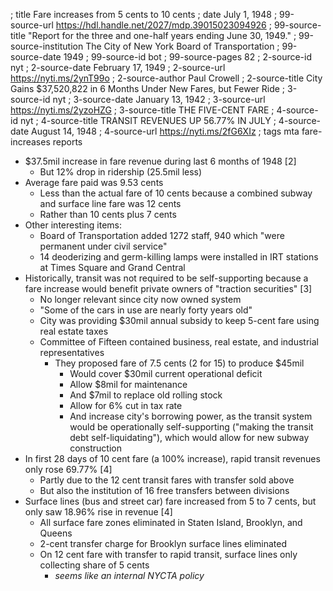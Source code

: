 ; title Fare increases from 5 cents to 10 cents
; date July 1, 1948
; 99-source-url https://hdl.handle.net/2027/mdp.39015023094926
; 99-source-title "Report for the three and one-half years ending June 30, 1949."
; 99-source-institution The City of New York Board of Transportation
; 99-source-date 1949
; 99-source-id bot
; 99-source-pages 82
; 2-source-id nyt
; 2-source-date February 17, 1949
; 2-source-url https://nyti.ms/2ynT99o
; 2-source-author Paul Crowell
; 2-source-title City Gains $37,520,822 in 6 Months Under New Fares, but Fewer Ride
; 3-source-id nyt
; 3-source-date January 13, 1942
; 3-source-url https://nyti.ms/2yzoHZG
; 3-source-title THE FIVE-CENT FARE
; 4-source-id nyt
; 4-source-title TRANSIT REVENUES UP 56.77% IN JULY
; 4-source-date August 14, 1948
; 4-source-url https://nyti.ms/2fG6XIz
; tags mta fare-increases reports

- $37.5mil increase in fare revenue during last 6 months of 1948 [2]
  - But 12% drop in ridership (25.5mil less)
- Average fare paid was 9.53 cents
  - Less than the actual fare of 10 cents because a combined subway and surface line fare was 12 cents
  - Rather than 10 cents plus 7 cents
- Other interesting items:
  - Board of Transportation added 1272 staff, 940 which "were permanent under civil service"
  - 14 deoderizing and germ-killing lamps were installed in IRT stations at Times Square and Grand Central
- Historically, transit was not required to be self-supporting because a fare increase would benefit private owners of "traction securities" [3]
  - No longer relevant since city now owned system
  - "Some of the cars in use are nearly forty years old"
  - City was providing $30mil annual subsidy to keep 5-cent fare using real estate taxes
  - Committee of Fifteen contained business, real estate, and industrial representatives
    - They proposed fare of 7.5 cents (2 for 15) to produce $45mil
      - Would cover $30mil current operational deficit
      - Allow $8mil for maintenance
      - And $7mil to replace old rolling stock
      - Allow for 6% cut in tax rate
      - And increase city's borrowing power, as the transit system would be operationally self-supporting ("making the transit debt self-liquidating"), which would allow for new subway construction
- In first 28 days of 10 cent fare (a 100% increase), rapid transit revenues only rose 69.77% [4]
  - Partly due to the 12 cent transit fares with transfer sold above
  - But also the institution of 16 free transfers between divisions
- Surface lines (bus and street car) fare increased from 5 to 7 cents, but only saw 18.96% rise in revenue [4]
  - All surface fare zones eliminated in Staten Island, Brooklyn, and Queens
  - 2-cent transfer charge for Brooklyn surface lines eliminated
  - On 12 cent fare with transfer to rapid transit, surface lines only collecting share of 5 cents
    - *seems like an internal NYCTA policy*
